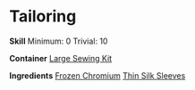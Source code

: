 <!-- TITLE: Frozen Silk Sleeves -->
<!-- SUBTITLE: Made of spider silk soaked in chromium -->

# Tailoring
**Skill**
Minimum: 0
Trivial: 10

**Container**
[Large Sewing Kit](large-sewing-kit)

**Ingredients**
[Frozen Chromium](frozen-chromium)
[Thin Silk Sleeves](thin-silk-sleeves)